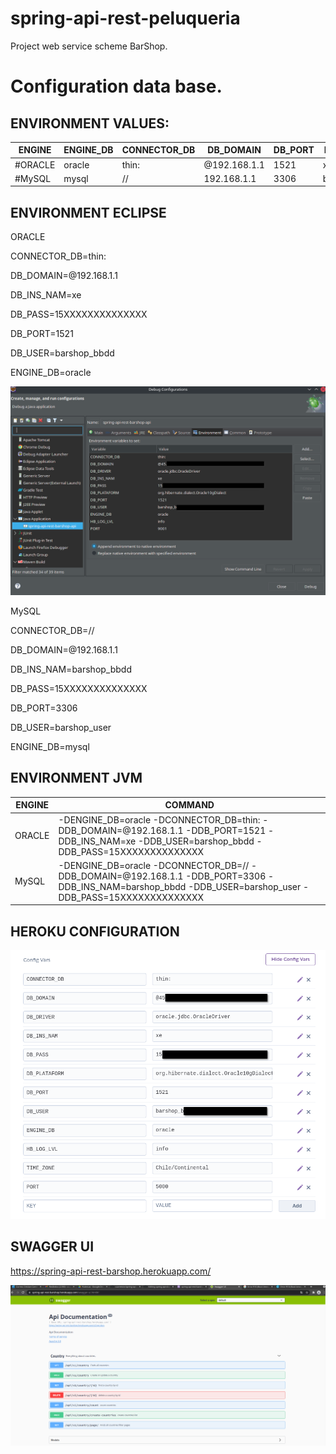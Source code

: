 # spring-api-rest-peluqueria
Project web service scheme BarShop.


# Configuration data base.

## ENVIRONMENT VALUES:

| ENGINE | ENGINE_DB | CONNECTOR_DB | DB_DOMAIN | DB_PORT | DB_INS_NAM | DB_USER | DB_PASS |
| ------------- | ------------- |------------- |------------- |------------- |------------- |------------- |------------- |
| #ORACLE | oracle | thin: | @192.168.1.1 | 1521 | xe | barshop_bbdd | 15B8ijW21DcsPCSwsax392
| #MySQL | mysql | // | 192.168.1.1 | 3306 | barshop_bbdd | barshop_user | 15B8ijW21DcsPCSwsax392


## ENVIRONMENT ECLIPSE

ORACLE

CONNECTOR_DB=thin:

DB_DOMAIN=@192.168.1.1

DB_INS_NAM=xe

DB_PASS=15XXXXXXXXXXXXXX

DB_PORT=1521

DB_USER=barshop_bbdd

ENGINE_DB=oracle

![alt text](doc/img/eclipse-configuration.png)


MySQL

CONNECTOR_DB=//

DB_DOMAIN=@192.168.1.1

DB_INS_NAM=barshop_bbdd

DB_PASS=15XXXXXXXXXXXXXX

DB_PORT=3306

DB_USER=barshop_user

ENGINE_DB=mysql


## ENVIRONMENT JVM

| ENGINE | COMMAND |
| ------------- | ------------- |
| ORACLE | -DENGINE_DB=oracle -DCONNECTOR_DB=thin: -DDB_DOMAIN=@192.168.1.1 -DDB_PORT=1521 -DDB_INS_NAM=xe -DDB_USER=barshop_bbdd -DDB_PASS=15XXXXXXXXXXXXXX |
| MySQL | -DENGINE_DB=oracle -DCONNECTOR_DB=// -DDB_DOMAIN=@192.168.1.1 -DDB_PORT=3306 -DDB_INS_NAM=barshop_bbdd -DDB_USER=barshop_user -DDB_PASS=15XXXXXXXXXXXXXX |


## HEROKU CONFIGURATION

![alt text](doc/img/heroku-configuration.png)

## SWAGGER UI

https://spring-api-rest-barshop.herokuapp.com/

![alt text](doc/img/spring-boot-rest-api.png)
